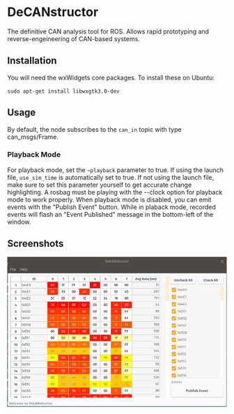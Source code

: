 # DeCANstructor #

The definitive CAN analysis tool for ROS. Allows rapid prototyping and reverse-engeineering of CAN-based systems.

## Installation ##

You will need the wxWidgets core packages. To install these on Ubuntu:

    sudo apt-get install libwxgtk3.0-dev

## Usage ##

By default, the node subscribes to the `can_in` topic with type can_msgs/Frame.

### Playback Mode ###

For playback mode, set the `~playback` parameter to true. If using the launch file, `use_sim_time` is automatically set to true. If not using the launch file, make sure to set this parameter yourself to get accurate change highlighting. A rosbag must be playing with the --clock option for playback mode to work properly. When playback mode is disabled, you can emit events with the "Publish Event" button. While in plaback mode, recorded events will flash an "Event Published" message in the bottom-left of the window.

## Screenshots ##

![Screenshot 1](/screenshots/decanstructor_2.png?raw=true "screenshot 1")
